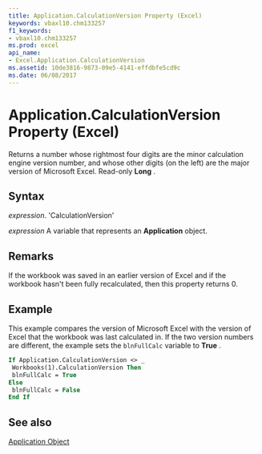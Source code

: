 ```yaml
---
title: Application.CalculationVersion Property (Excel)
keywords: vbaxl10.chm133257
f1_keywords:
- vbaxl10.chm133257
ms.prod: excel
api_name:
- Excel.Application.CalculationVersion
ms.assetid: 10de3816-9873-09e5-4141-effdbfe5cd9c
ms.date: 06/08/2017
---
```



# Application.CalculationVersion Property (Excel)

Returns a number whose rightmost four digits are the minor calculation engine version number, and whose other digits (on the left) are the major version of Microsoft Excel. Read-only  **Long** .


## Syntax

 _expression_. 'CalculationVersion'

 _expression_ A variable that represents an **Application** object.


## Remarks

If the workbook was saved in an earlier version of Excel and if the workbook hasn't been fully recalculated, then this property returns 0.


## Example

This example compares the version of Microsoft Excel with the version of Excel that the workbook was last calculated in. If the two version numbers are different, the example sets the  `blnFullCalc` variable to **True** .


```vb
If Application.CalculationVersion <> _ 
 Workbooks(1).CalculationVersion Then 
 blnFullCalc = True 
Else 
 blnFullCalc = False 
End If
```


## See also


[Application Object](Excel.Application(objec).md)

